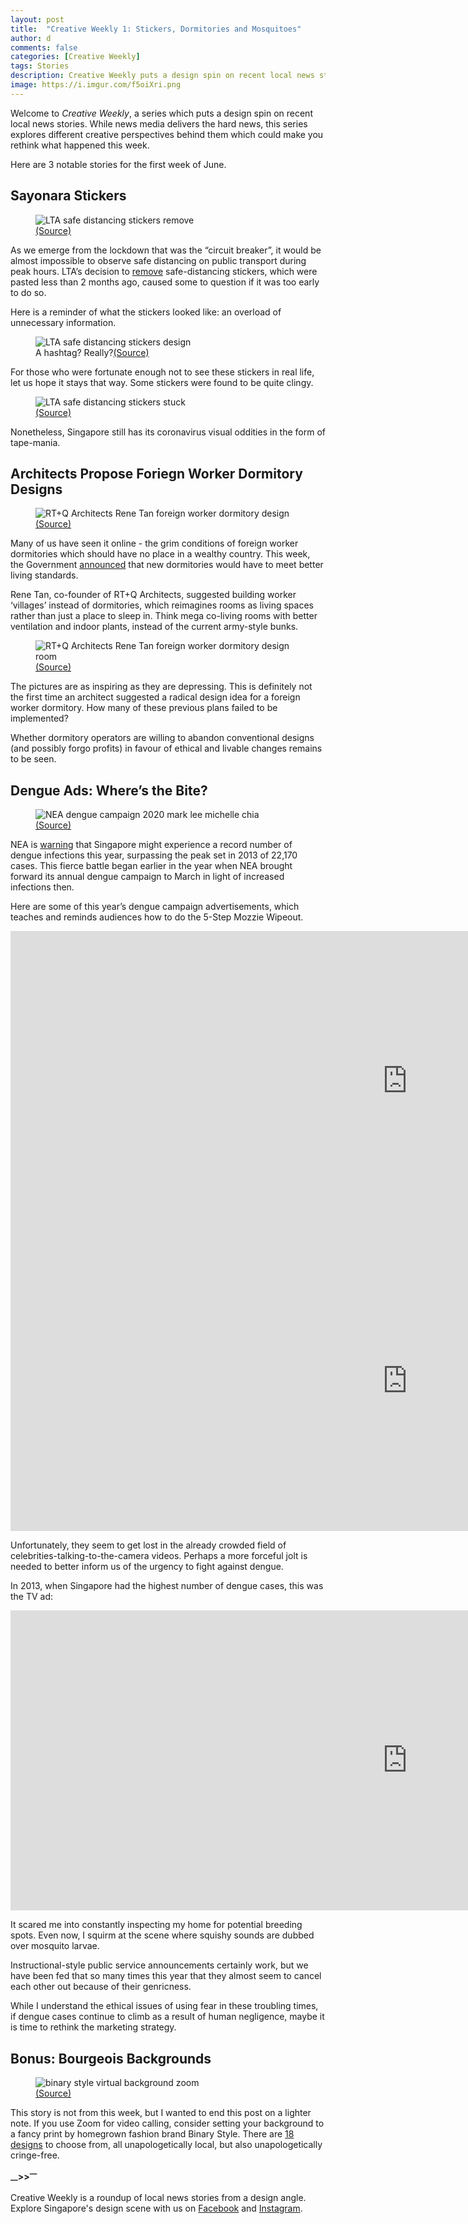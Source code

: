 ```yaml
---
layout: post
title:  "Creative Weekly 1: Stickers, Dormitories and Mosquitoes"
author: d
comments: false
categories: [Creative Weekly]
tags: Stories
description: Creative Weekly puts a design spin on recent local news stories
image: https://i.imgur.com/f5oiXri.png
---
```

Welcome to <i>Creative Weekly</i>, a series which puts a design spin on recent local news stories. While news media delivers the hard news, this series explores different creative perspectives behind them which could make you rethink what happened this week. 

Here are 3 notable stories for the first week of June. 

<h2>Sayonara Stickers</h2>

<figure>
<img src="https://i.imgur.com/EWG5jIr.jpg" alt="LTA safe distancing stickers remove" />
<figcaption><a href="https://www.facebook.com/ministerkhawboonwan/photos/a.3166415240084341/3166415500084315">(Source)</a></figcaption>
</figure>

As we emerge from the lockdown that was the “circuit breaker”, it would be almost impossible to observe safe distancing on public transport during peak hours. LTA’s decision to <a href="https://www.todayonline.com/singapore/safe-distancing-stickers-markers-be-gradually-removed-public-transport-after-circuit/">remove</a> safe-distancing stickers, which were pasted less than 2 months ago, caused some to question if it was too early to do so.

Here is a reminder of what the stickers looked like: an overload of unnecessary information.

<figure>
<img src="https://i.imgur.com/5rhfAW4.jpg" alt="LTA safe distancing stickers design" />
<figcaption>A hashtag? Really?<a href="https://www.facebook.com/WeKeepYourWorldMoving/photos/a.896123657124538/3699393006797575/">(Source)</a></figcaption>
</figure>

For those who were fortunate enough not to see these stickers in real life, let us hope it stays that way. Some stickers were found to be quite clingy.

<figure>
<img src="https://i.imgur.com/Z0p25wc.jpg" alt="LTA safe distancing stickers stuck" />
<figcaption><a href="https://www.facebook.com/caibutou/posts/3033117036711285">(Source)</a></figcaption>
</figure>

Nonetheless, Singapore still has its coronavirus visual oddities in the form of tape-mania.

<h2>Architects Propose Foriegn Worker Dormitory Designs</h2>

<figure>
<img src="https://i.imgur.com/0MTMdfD.jpg" alt="RT+Q Architects Rene Tan foreign worker dormitory design" />
<figcaption><a href="https://www.businesstimes.com.sg/real-estate/architects-and-engineers-suggest-possible-new-ideas-for-future-dormitories">(Source)</a></figcaption>
</figure>

Many of us have seen it online - the grim conditions of foreign worker dormitories which should have no place in a wealthy country. This week, the Government <a href="https://www.todayonline.com/singapore/new-dorms-better-standards-be-built-100000-foreign-workers-coming-years-lawrence-wong">announced</a> that new dormitories would have to meet better living standards.

Rene Tan, co-founder of RT+Q Architects, suggested building worker ‘villages’ instead of dormitories, which reimagines rooms as living spaces rather than just a place to sleep in. Think mega co-living rooms with better ventilation and indoor plants, instead of the current army-style bunks. 

<figure>
<img src="https://i.imgur.com/ysrVfdE.jpg" alt="RT+Q Architects Rene Tan foreign worker dormitory design room" />
<figcaption><a href="https://www.edgeprop.sg/property-news/future-tech-driven-workers%E2%80%99-villages">(Source)</a></figcaption>
</figure>

The pictures are as inspiring as they are depressing. This is definitely not the first time an architect suggested a radical design idea for a foreign worker dormitory. How many of these previous plans failed to be implemented? 

Whether dormitory operators are willing to abandon conventional designs (and possibly forgo profits) in favour of ethical and livable changes remains to be seen.

<h2>Dengue Ads: Where’s the Bite?</h2>

<figure>
<img src="https://i.imgur.com/FxOOD5k.png" alt="NEA dengue campaign 2020 mark lee michelle chia" />
<figcaption><a href="https://www.youtube.com/watch?v=2KL2roQ5A_M">(Source)</a></figcaption>
</figure>

NEA is <a href="https://www.todayonline.com/singapore/dengue-infections-set-soar-may-surpass-22170-cases-recorded-2013-nea">warning</a> that Singapore might experience a record number of dengue infections this year, surpassing the peak set in 2013 of 22,170 cases. This fierce battle began earlier in the year when NEA brought forward its annual dengue campaign to March in light of increased infections then. 

Here are some of this year’s dengue campaign advertisements, which teaches and reminds audiences how to do the 5-Step Mozzie Wipeout. 

<iframe width="1269" height="480" src="https://www.youtube.com/embed/2KL2roQ5A_M" frameborder="0" allow="accelerometer; autoplay; encrypted-media; gyroscope; picture-in-picture" allowfullscreen></iframe>

<iframe width="1269" height="480" src="https://www.youtube.com/embed/SRWSm7yEoXg" frameborder="0" allow="accelerometer; autoplay; encrypted-media; gyroscope; picture-in-picture" allowfullscreen></iframe>

Unfortunately, they seem to get lost in the already crowded field of celebrities-talking-to-the-camera videos. Perhaps a more forceful jolt is needed to better inform us of the urgency to fight against dengue.

In 2013, when Singapore had the highest number of dengue cases, this was the TV ad:

<iframe width="1269" height="480" src="https://www.youtube.com/embed/q1C1Zmrz3z0" frameborder="0" allow="accelerometer; autoplay; encrypted-media; gyroscope; picture-in-picture" allowfullscreen></iframe>

It scared me into constantly inspecting my home for potential breeding spots. Even now, I squirm at the scene where squishy sounds are dubbed over mosquito larvae. 

Instructional-style public service announcements certainly work, but we have been fed that so many times this year that they almost seem to cancel each other out because of their genricness. 

While I understand the ethical issues of using fear in these troubling times, if dengue cases continue to climb as a result of human negligence, maybe it is time to rethink the marketing strategy. 

<h2>Bonus: Bourgeois Backgrounds</h2>

<figure>
<img src="https://i.imgur.com/t1XM35r.jpg" alt="binary style virtual background zoom" />
<figcaption><a href="https://binarystyle.co/blogs/news/brighten-up-your-next-video-call-our-virtual-backgrounds">(Source)</a></figcaption>
</figure>

This story is not from this week, but I wanted to end this post on a lighter note. If you use Zoom for video calling, consider setting your background to a fancy print by homegrown fashion brand Binary Style. There are <a href="https://binarystyle.co/blogs/news/brighten-up-your-next-video-call-our-virtual-backgrounds">18 designs</a> to choose from, all unapologetically local, but also unapologetically cringe-free. 

<strong><sub>—</sub>><sub></sub>><sup>—</sup></strong>

Creative Weekly is a roundup of local news stories from a design angle. Explore Singapore's design scene with us on <a href="https://www.facebook.com/designinsingapore/">Facebook</a> and <a href="https://www.instagram.com/designinsingapore/">Instagram</a>. 
